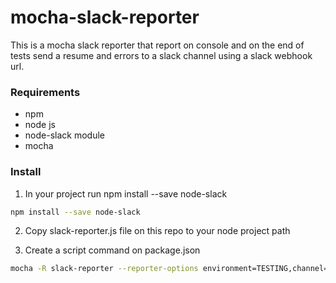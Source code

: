 # mocha-slack-reporter

This is a mocha slack reporter that report on console and on the end of tests
send a resume and errors to a slack channel using a slack webhook url.

### Requirements

* npm
* node js
* node-slack module
* mocha

### Install

1. In your project run npm install --save node-slack

```sh
npm install --save node-slack
```
2. Copy slack-reporter.js file on this repo to your node project path

3. Create a script command on package.json

```sh
mocha -R slack-reporter --reporter-options environment=TESTING,channel=#random,hook_url=http:/your-slack-hook-url
```


